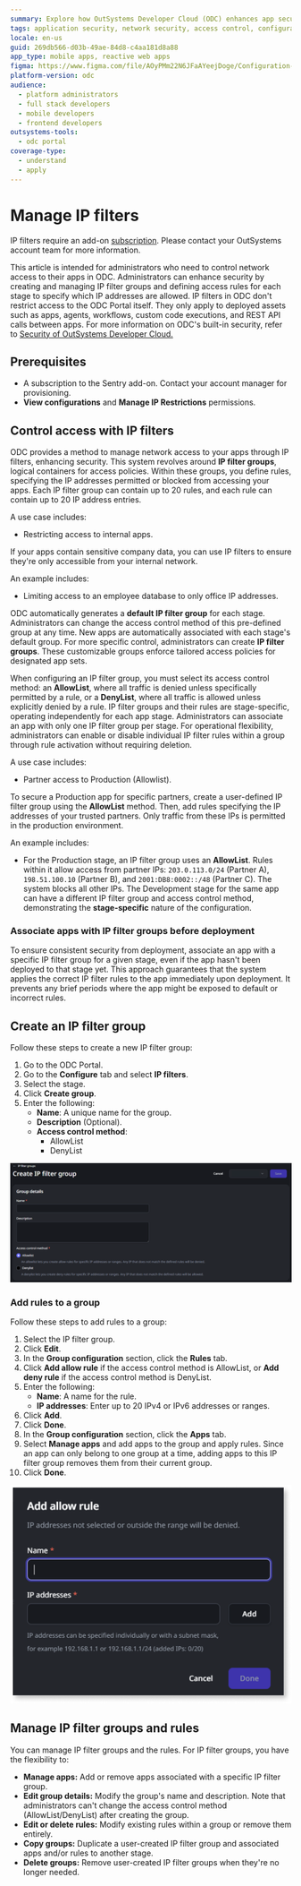 ```yaml
---
summary: Explore how OutSystems Developer Cloud (ODC) enhances app security through configurable IP filters to restrict access based on IP addresses.
tags: application security, network security, access control, configuration management, cloud platforms
locale: en-us
guid: 269db566-d03b-49ae-84d8-c4aa181d8a88
app_type: mobile apps, reactive web apps
figma: https://www.figma.com/file/AOyPMm22N6JFaAYeejDoge/Configuration-management?type=design&node-id=3438%3A734&mode=design&t=DiHUqvfiUZQzsSzD-1
platform-version: odc
audience:
  - platform administrators
  - full stack developers
  - mobile developers
  - frontend developers
outsystems-tools:
  - odc portal
coverage-type:
  - understand
  - apply
---
```


# Manage IP filters

<div class="info" markdown="1">

IP filters require an add-on [subscription](subscription-console.md). Please contact your OutSystems account team for more information.

</div>

This article is intended for administrators who need to control network access to their apps in ODC. Administrators can enhance security by creating and managing IP filter groups and defining access rules for each stage to specify which IP addresses are allowed. IP filters in ODC don't restrict access to the ODC Portal itself. They only apply to deployed assets such as apps, agents, workflows, custom code executions, and REST API calls between apps.
For more information on ODC's built-in security, refer to [Security of OutSystems Developer Cloud.](../security/security.md)

## Prerequisites

* A subscription to the Sentry add-on. Contact your account manager for provisioning.  
* **View configurations** and **Manage IP Restrictions** permissions.  

## Control access with IP filters

ODC provides a method to manage network access to your apps through IP filters, enhancing security. This system revolves around **IP filter groups**, logical containers for access policies. Within these groups, you define rules, specifying the IP addresses permitted or blocked from accessing your apps. Each IP filter group can contain up to 20 rules, and each rule can contain up to 20 IP address entries.

A use case includes:

* Restricting access to internal apps.

If your apps contain sensitive company data, you can use IP filters to ensure they're only accessible from your internal network.

An example includes:

* Limiting access to an employee database to only office IP addresses.

ODC automatically generates a **default IP filter group** for each stage. Administrators can change the access control method of this pre-defined group at any time. New apps are automatically associated with each stage's default group. For more specific control, administrators can create **IP filter groups**. These customizable groups enforce tailored access policies for designated app sets.

When configuring an IP filter group, you must select its access control method: an **AllowList**, where all traffic is denied unless specifically permitted by a rule, or a **DenyList**, where all traffic is allowed unless explicitly denied by a rule. IP filter groups and their rules are stage-specific, operating independently for each app stage. Administrators can associate an app with only one IP filter group per stage. For operational flexibility, administrators can enable or disable individual IP filter rules within a group through rule activation without requiring deletion.

A use case includes:

* Partner access to Production (Allowlist).

To secure a Production app for specific partners, create a user-defined IP filter group using the **AllowList** method. Then, add rules specifying the IP addresses of your trusted partners. Only traffic from these IPs is permitted in the production environment.

An example includes:

* For the Production stage, an IP filter group uses an **AllowList**. Rules within it allow access from partner IPs: `203.0.113.0/24` (Partner A), `198.51.100.10` (Partner B), and `2001:DB8:0002::/48` (Partner C). The system blocks all other IPs. The Development stage for the same app can have a different IP filter group and access control method, demonstrating the **stage-specific** nature of the configuration.

### Associate apps with IP filter groups before deployment

To ensure consistent security from deployment, associate an app with a specific IP filter group for a given stage, even if the app hasn't been deployed to that stage yet. This approach guarantees that the system applies the correct IP filter rules to the app immediately upon deployment. It prevents any brief periods where the app might be exposed to default or incorrect rules.

## Create an IP filter group

Follow these steps to create a new IP filter group:

1. Go to the ODC Portal.  
1. Go to the **Configure** tab and select **IP filters**.  
1. Select the stage.
1. Click **Create group**.
1. Enter the following:  
   * **Name**: A unique name for the group.  
   * **Description** (Optional).  
   * **Access control method**:  
     * AllowList  
     * DenyList

![ODC Portal interface for creating a new IP filter group with options for name, description, and access control method.](images/create-filter-group-pl.png "Create IP Filter Group")

### Add rules to a group

Follow these steps to add rules to a group:

1. Select the IP filter group.  
1. Click **Edit**.
1. In the **Group configuration** section, click the **Rules** tab.
1. Click **Add allow rule** if the access control method is AllowList, or **Add deny rule** if the access control method is DenyList.
1. Enter the following:  
    * **Name**: A name for the rule.  
    * **IP addresses**: Enter up to 20 IPv4 or IPv6 addresses or ranges.  
1. Click **Add**.
1. Click **Done**.
1. In the **Group configuration** section, click the **Apps** tab.
1. Select **Manage apps** and add apps to the group and apply rules. Since an app can only belong to one group at a time, adding apps to this IP filter group removes them from their current group.
1. Click **Done**.

![ODC Portal interface for adding an allow rule to an IP filter group, including fields for rule name and IP addresses.](images/add-rule-pl.png "Add Allow Rule")

## Manage IP filter groups and rules

You can manage IP filter groups and the rules. For IP filter groups, you have the flexibility to:

* **Manage apps:** Add or remove apps associated with a specific IP filter group.  
* **Edit group details:** Modify the group's name and description. Note that administrators can't change the access control method (AllowList/DenyList) after creating the group.  
* **Edit or delete rules:** Modify existing rules within a group or remove them entirely.  
* **Copy groups:** Duplicate a user-created IP filter group and associated apps and/or rules to another stage.  
* **Delete groups:** Remove user-created IP filter groups when they're no longer needed.
